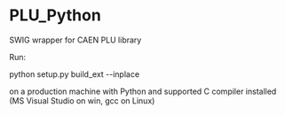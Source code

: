 # PLU_Python
SWIG wrapper for CAEN PLU library

Run:

python setup.py build_ext --inplace

on a production machine with Python and supported C compiler installed (MS Visual Studio on win, gcc on Linux)
